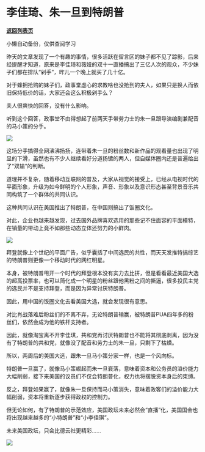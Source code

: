 # 李佳琦、朱一旦到特朗普

[**返回列表页**](/gzh/政事堂2019)

小懒自动备份，仅供查阅学习

昨天的文章发现了一个有趣的事情，很多活跃在留言区的妹子都不见了踪影，后来经提醒才知道，原来是李佳琦和薇娅的双十一直播搞出了三亿人次的观众，不少妹子们都在排队“剁手”，昨儿一个晚上就买了几十亿。  

  

对于蜂拥抢购的妹子们，政事堂虚心的求教啥也没抢到的夫人，如果只是换人而依旧保持低价的话，大家还会这么积极剁手么？

  

夫人很爽快的回答，没有什么影响。

  

听到这个回答，政事堂不由得想起了前两天手带劳力士的朱一旦跟导演编剧兼配音的马小策的分手。  

  

![](https://mmbiz.qpic.cn/mmbiz_jpg/rxhS23yu8cPwzf8L1eaWb3TbQrPttKicDldQHP2RS0cpoicslibv7oFjuooJhvMSx6hZy5nfxte1YuS6YibQeYMnSA/640?wx_fmt=jpeg)

  

这场分手搞得全网沸沸扬扬，连带着朱一旦的粉丝数和新作品的观看量也出现了明显的下滑，虽然也有不少人继续看好分道扬镳的两人，但自媒体圈内还是普遍给出了“双输”的判断。

  

道理并不复杂，随着移动互联网的普及，大家从视觉的接受上，已经从电视时代的平面形象，升级为如今鲜明的个人形象，声音、形象以及意识形态甚至背景音乐共同构筑了一个群体的共同认识。

  

这种共同认识在美国推出了特朗普，在中国则搞出了饭圈文化。  

  

对此，企业也越来越发现，过去国外品牌喜欢选用的那些记不住面容的平面模特，在销量的带动上竟不如那些动态立体还努力的小鲜肉。

  

![](https://mmbiz.qpic.cn/mmbiz_jpg/rxhS23yu8cPwzf8L1eaWb3TbQrPttKicDG6lSc8wylUcImnibFZwPSxO7icgdhO0o0p009qefMgSPrDUxrNMs5zGQ/640?wx_fmt=jpeg)

  

拜登就像上个世纪的平面广告，似乎囊括了中间选民的共性，而天天发推特搞综艺的特朗普则更像一个移动时代的网红明星。  

  

本身，被特朗普甩开一个时代的拜登根本没有实力去比拼，但是看看最近美国大选的超高投票率，也可以简化成一个明星的粉丝跟他黑粉之间的撕逼，很多投民主党的选民并不是支持拜登，而是因为异常讨厌特朗普。

  

因此，用中国的饭圈文化去看美国大选，就会发现很有意思。  

  

对比肖战落难后粉丝们的不离不弃，无论特朗普输赢，被特朗普PUA四年多的粉丝们，依然会成为他的铁杆支持者。  

  

因此，就像淘宝离不开李佳琪，共和党再讨厌特朗普也不能将其彻底剥离，因为没有了特朗普的共和党，就像没了配音和劳力士的朱一旦，只剩下了枯燥。

  

所以，两周后的美国大选，跟朱一旦马小策分家一样，也是一个风向标。

  

特朗普一旦赢了，就像马小策崛起而朱一旦衰落，意味着资本和公务员的溢价能力大幅削弱，接下来美国的议员们不仅会特朗普化，权力也将摆脱资本身后的束缚。  

  

反之，拜登如果赢了，就像朱一旦保持而马小策消失，意味着政客们的溢价能力大幅削弱，资本将重新逐步获得政权的控制力。

  

但无论如何，有了特朗普的示范效应，美国政坛未来必然会“直播”化，美国国会也将出现越来越多的“小特朗普”和“小李佳琪”。

  

未来美国政坛，只会比德云社更精彩......  

  

![](https://mmbiz.qpic.cn/mmbiz_jpg/rxhS23yu8cPp0iaKAfe0ZsWfgGcY72o9Nror8TicrtnlDsqzY7y4Kum4fM3X0FMEGlbvm9HvZUiaETSnLt4DHNLbQ/640?wx_fmt=jpeg)

